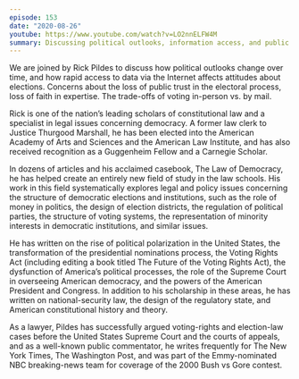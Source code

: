 ```yaml
---
episode: 153
date: "2020-08-26"
youtube: https://www.youtube.com/watch?v=LO2nnELFW4M
summary: Discussing political outlooks, information access, and public trust
---
```

We are joined by Rick Pildes to discuss how political outlooks change over time, and how rapid access to data via the Internet affects attitudes about elections. Concerns about the loss of public trust in the electoral process, loss of faith in expertise. The trade-offs of voting in-person vs. by mail.

Rick is one of the nation’s leading scholars of constitutional law and a specialist in legal issues concerning democracy. A former law clerk to Justice Thurgood Marshall, he has been elected into the American Academy of Arts and Sciences and the American Law Institute, and has also received recognition as a Guggenheim Fellow and a Carnegie Scholar.

In dozens of articles and his acclaimed casebook, The Law of Democracy, he has helped create an entirely new field of study in the law schools. His work in this field systematically explores legal and policy issues concerning the structure of democratic elections and institutions, such as the role of money in politics, the design of election districts, the regulation of political parties, the structure of voting systems, the representation of minority interests in democratic institutions, and similar issues.

He has written on the rise of political polarization in the United States, the transformation of the presidential nominations process, the Voting Rights Act (including editing a book titled The Future of the Voting Rights Act), the dysfunction of America’s political processes, the role of the Supreme Court in overseeing American democracy, and the powers of the American President and Congress. In addition to his scholarship in these areas, he has written on national-security law, the design of the regulatory state, and American constitutional history and theory.

As a lawyer, Pildes has successfully argued voting-rights and election-law cases before the United States Supreme Court and the courts of appeals, and as a well-known public commentator, he writes frequently for The New York Times, The Washington Post, and was part of the Emmy-nominated NBC breaking-news team for coverage of the 2000 Bush vs Gore contest.
